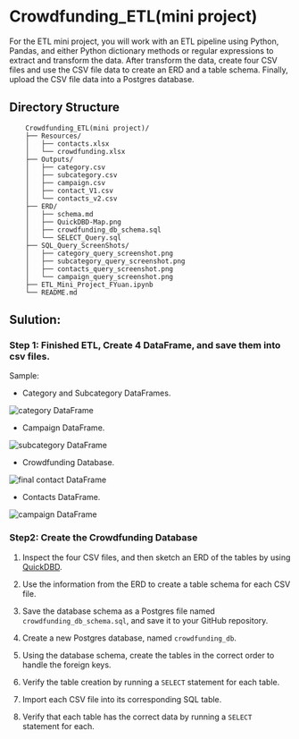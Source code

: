 # Crowdfunding_ETL(mini project)

For the ETL mini project, you will work with an ETL pipeline using Python, Pandas, and either Python dictionary methods or regular expressions to extract and transform the data. After  transform the data, create four CSV files and use the CSV file data to create an ERD and a table schema. Finally,  upload the CSV file data into a Postgres database.

## Directory Structure
```
    Crowdfunding_ETL(mini project)/
    ├── Resources/
    │   ├── contacts.xlsx
    │   └── crowdfunding.xlsx
    ├── Outputs/
    │   ├── category.csv
    │   ├── subcategory.csv
    │   ├── campaign.csv
    │   ├── contact_V1.csv
    │   └── contacts_v2.csv
    ├── ERD/
    │   ├── schema.md
    │   ├── QuickDBD-Map.png
    │   ├── crowdfunding_db_schema.sql
    │   └── SELECT_Query.sql
    ├── SQL_Query_ScreenShots/
    │   ├── category_query_screenshot.png
    │   ├── subcategory_query_screenshot.png
    │   ├── contacts_query_screenshot.png
    │   └── campaign_query_screenshot.png
    ├── ETL_Mini_Project_FYuan.ipynb
    └── README.md
```
## Sulution:

### Step 1: Finished ETL, Create 4 DataFrame, and save them into csv files.

Sample:
* Category and Subcategory DataFrames.
  
![category DataFrame](https://static.bc-edx.com/data/dl-1-2/m13/lms/img/category_DataFrame.png)

* Campaign DataFrame.
  
![subcategory DataFrame](https://static.bc-edx.com/data/dl-1-2/m13/lms/img/subcategory_DataFrame.png)

*  Crowdfunding Database.
  
![final contact DataFrame](https://static.bc-edx.com/data/dl-1-2/m13/lms/img/contact_DataFrame_final.png)

* Contacts DataFrame.

![campaign DataFrame](https://static.bc-edx.com/data/dl-1-2/m13/lms/img/campaign_DataFrame.png)


### Step2: Create the Crowdfunding Database

1. Inspect the four CSV files, and then sketch an ERD of the tables by using [QuickDBD](http://www.quickdatabasediagrams.com).

2. Use the information from the ERD to create a table schema for each CSV file.
  

3. Save the database schema as a Postgres file named `crowdfunding_db_schema.sql`, and save it to your GitHub repository.


4. Create a new Postgres database, named `crowdfunding_db`.

 
5. Using the database schema, create the tables in the correct order to handle the foreign keys.


6. Verify the table creation by running a `SELECT` statement for each table.


7. Import each CSV file into its corresponding SQL table.


8. Verify that each table has the correct data by running a `SELECT` statement for each.